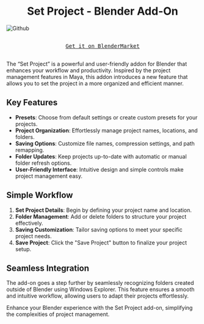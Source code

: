 <h1 align="center">Set Project - Blender Add-On</h1>

![Github](https://github.com/Jishnu-jithu/set-project/assets/145359279/592059f0-8024-4c6c-97a4-1ce6cb47683f)

<p align="center">
  <kbd>
    <br>
    <a href="https://www.blendermarket.com/products/last-used-modifiers">Get it on BlenderMarket‎</a>
    <br>
    <br>
  </kbd>
</p>

The “Set Project” is a powerful and user-friendly addon for Blender that enhances your workflow and productivity. Inspired by the project management features in Maya, this addon introduces a new feature that allows you to set the project in a more organized and efficient manner.

## Key Features

- **Presets**: Choose from default settings or create custom presets for your projects.
- **Project Organization**: Effortlessly manage project names, locations, and folders.
- **Saving Options**: Customize file names, compression settings, and path remapping.
- **Folder Updates**: Keep projects up-to-date with automatic or manual folder refresh options.
- **User-Friendly Interface**: Intuitive design and simple controls make project management easy.

## Simple Workflow

1. **Set Project Details**: Begin by defining your project name and location.
2. **Folder Management**: Add or delete folders to structure your project effectively.
3. **Saving Customization**: Tailor saving options to meet your specific project needs.
4. **Save Project**: Click the "Save Project" button to finalize your project setup.

## Seamless Integration

The add-on goes a step further by seamlessly recognizing folders created outside of Blender using Windows Explorer. This feature ensures a smooth and intuitive workflow, allowing users to adapt their projects effortlessly.

Enhance your Blender experience with the Set Project add-on, simplifying the complexities of project management.
